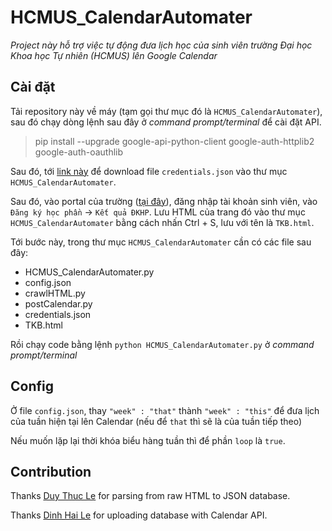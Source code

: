# HCMUS_CalendarAutomater
*Project này hỗ trợ việc tự động đưa lịch học của sinh viên trường Đại học Khoa học Tự nhiên (HCMUS) lên Google Calendar*

## Cài đặt

Tải repository này về máy (tạm gọi thư mục đó là `HCMUS_CalendarAutomater`), sau đó chạy dòng lệnh sau đây ở *command prompt/terminal* để cài đặt API.

>pip install --upgrade google-api-python-client google-auth-httplib2 google-auth-oauthlib

Sau đó, tới [link này](https://developers.google.com/calendar/quickstart/python) để download file `credentials.json` vào thư mục `HCMUS_CalendarAutomater`.

Sau đó, vào portal của trường ([tại đây](http://portal.hcmus.edu.vn)), đăng nhập tài khoản sinh viên, vào `Đăng ký học phần` -> `Kết quả ĐKHP`. Lưu HTML của trang đó vào thư mục `HCMUS_CalendarAutomater` bằng cách nhấn Ctrl + S, lưu với tên là `TKB.html`.

Tới bước này, trong thư mục `HCMUS_CalendarAutomater` cần có các file sau đây:
  - HCMUS_CalendarAutomater.py 
  - config.json
  - crawlHTML.py
  - postCalendar.py
  - credentials.json 
  - TKB.html 

Rồi chạy code bằng lệnh `python HCMUS_CalendarAutomater.py` ở *command prompt/terminal*

## Config 

Ở file `config.json`, thay ` "week" : "that" ` thành ` "week" : "this" ` để đưa lịch của tuần hiện tại lên Calendar (nếu để `that` thì sẽ là của tuần tiếp theo)

Nếu muốn lặp lại thời khóa biểu hàng tuần thì để phần `loop` là `true`.

## Contribution

Thanks [Duy Thuc Le](https://github.com/leduythuccs) for parsing from raw HTML to JSON database.

Thanks [Dinh Hai Le](https://github.com/pythagore1123) for uploading database with Calendar API.
